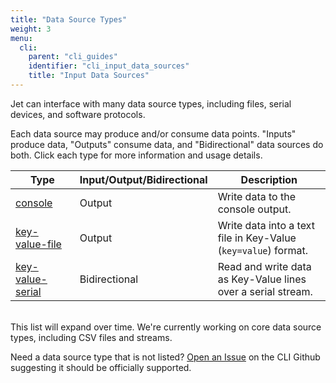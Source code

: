 ```yaml
---
title: "Data Source Types"
weight: 3
menu:
  cli:
    parent: "cli_guides"
    identifier: "cli_input_data_sources"
    title: "Input Data Sources"
---
```


Jet can interface with many data source types, including files, serial devices, and software protocols. 

Each data source may produce and/or consume data points. "Inputs" produce data, "Outputs" consume data, and "Bidirectional" data sources do both. Click each type for more information and usage details.

<table class="bp3-html-table bp3-html-table-bordered bp3-html-table-condensed bp3-html-table-striped" style="width: 100%">
  <thead>
    <tr>
      <th style="width: 100px;">Type</th>
      <th style="width: 100px;">Input/Output/Bidirectional</th>
      <th style="width: 200px;">Description</th>
    </tr>
  </thead>
  <tbody>
    <tr>
      <td><a href="/cli/guides/data_sources/console">console</a></td>
      <td>Output</td>
      <td>Write data to the console output.</td>
    </tr>
    <tr>
      <td><a href="/cli/guides/data_sources/key-value-file">key-value-file</a></td>
      <td>Output</td>
      <td>Write data into a text file in Key-Value (<code>key=value</code>) format.</td>
    </tr>
    <tr>
      <td><a href="/cli/guides/data_sources/key-value-serial">key-value-serial</a></td>
      <td>Bidirectional</td>
      <td>Read and write data as Key-Value lines over a serial stream.</td>
    </tr>
  </tbody>
</table>

<br />
This list will expand over time. We're currently working on core data source types, including CSV files and streams.

Need a data source type that is not listed? [Open an Issue](https://github.com/telemetryjet/telemetryjet-cli/issues/new) on the CLI Github suggesting it should be officially supported.